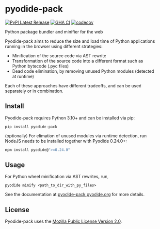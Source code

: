 # pyodide-pack

[![PyPI Latest Release](https://img.shields.io/pypi/v/pyodide-pack.svg)](https://pypi.org/project/pyodide-pack/)
[![GHA CI](https://github.com/pyodide/pyodide-pack/actions/workflows/main.yml/badge.svg?branch=main)](https://github.com/pyodide/pyodide-pack/actions/workflows/main.yml)
[![codecov](https://codecov.io/github/pyodide/pyodide-pack/branch/main/graph/badge.svg?token=2BBYXLX6AE)](https://codecov.io/github/pyodide/pyodide-pack)

Python package bundler and minifier for the web

Pyodide-pack aims to reduce the size and load time of Python applications running in the browser using different strategies:
 - Minification of the source code via AST rewrite
 - Transformation of the source code into a different format such as Python bytecode (.pyc files)
 - Dead code elimination, by removing unused Python modules (detected at runtime)

Each of these approaches have different tradeoffs, and can be used separately or in combination.

## Install

Pyodide-pack requires Python 3.10+ and can be installed via pip:

```
pip install pyodide-pack
```

(optionally) For elimation of unused modules via runtime detection, run NodeJS  needs to be installed together with Pyodide 0.24.0+:

```bash
npm install pyodide@">=0.24.0"
```

## Usage

For Python wheel minification via AST rewrites, run,
```
pyodide minify <path_to_dir_with_py_files>
```


See the documentation at [pyodide-pack.pyodide.org](https://pyodide-pack.pyodide.org) for more details.


## License

Pyodide-pack uses the [Mozilla Public License Version 2.0](https://choosealicense.com/licenses/mpl-2.0/).
